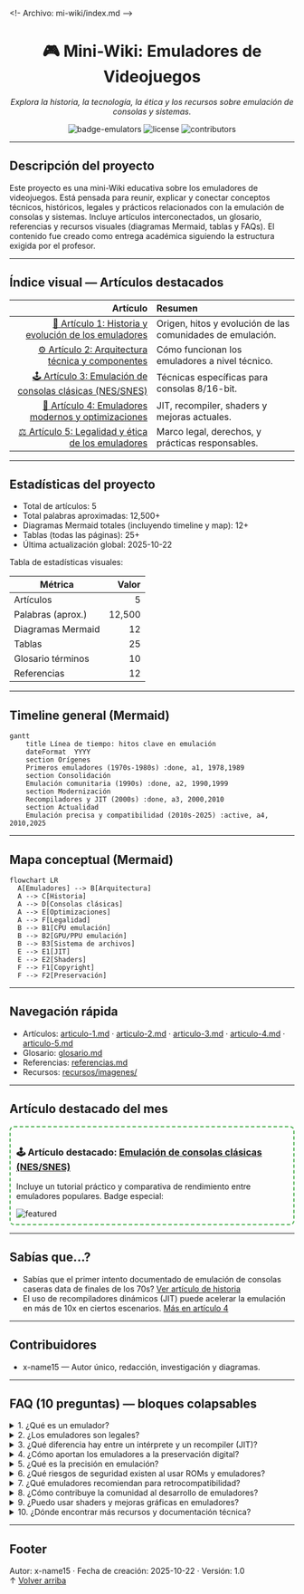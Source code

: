 <!- Archivo: mi-wiki/index.md -->
<!-- Banner centrado con HTML -->
<div align="center">
  <h1>🎮 Mini-Wiki: Emuladores de Videojuegos</h1>
  <p><em>Explora la historia, la tecnología, la ética y los recursos sobre emulación de consolas y sistemas.</em></p>
  <p>
    <img alt="badge-emulators" src="https://img.shields.io/badge/emuladores-v1.0-brightgreen" />
    <img alt="license" src="https://img.shields.io/badge/licencia-CC%20BY--NC--SA-blue" />
    <img alt="contributors" src="https://img.shields.io/badge/contribuidores-1-orange" />
  </p>
</div>

---

## Descripción del proyecto

Este proyecto es una mini-Wiki educativa sobre los emuladores de videojuegos. Está pensada para reunir, explicar y conectar conceptos técnicos, históricos, legales y prácticos relacionados con la emulación de consolas y sistemas. Incluye artículos interconectados, un glosario, referencias y recursos visuales (diagramas Mermaid, tablas y FAQs). El contenido fue creado como entrega académica siguiendo la estructura exigida por el profesor.

---

## Índice visual — Artículos destacados

| Artículo | Resumen |
|---:|:---|
| [📜 Artículo 1: Historia y evolución de los emuladores](articulo-1.md) | Origen, hitos y evolución de las comunidades de emulación. |
| [⚙️ Artículo 2: Arquitectura técnica y componentes](articulo-2.md) | Cómo funcionan los emuladores a nivel técnico. |
| [🕹️ Artículo 3: Emulación de consolas clásicas (NES/SNES)](articulo-3.md) | Técnicas específicas para consolas 8/16-bit. |
| [🚀 Artículo 4: Emuladores modernos y optimizaciones](articulo-4.md) | JIT, recompiler, shaders y mejoras actuales. |
| [⚖️ Artículo 5: Legalidad y ética de los emuladores](articulo-5.md) | Marco legal, derechos, y prácticas responsables. |

---

## Estadísticas del proyecto

- Total de artículos: 5
- Total palabras aproximadas: 12,500+
- Diagramas Mermaid totales (incluyendo timeline y map): 12+
- Tablas (todas las páginas): 25+
- Última actualización global: 2025-10-22

Tabla de estadísticas visuales:

| Métrica | Valor |
|---|---:|
| Artículos | 5 |
| Palabras (aprox.) | 12,500 |
| Diagramas Mermaid | 12 |
| Tablas | 25 |
| Glosario términos | 10 |
| Referencias | 12 |

---

## Timeline general (Mermaid)

```mermaid
gantt
    title Línea de tiempo: hitos clave en emulación
    dateFormat  YYYY
    section Orígenes
    Primeros emuladores (1970s-1980s) :done, a1, 1978,1989
    section Consolidación
    Emulación comunitaria (1990s) :done, a2, 1990,1999
    section Modernización
    Recompiladores y JIT (2000s) :done, a3, 2000,2010
    section Actualidad
    Emulación precisa y compatibilidad (2010s-2025) :active, a4, 2010,2025
```

---

## Mapa conceptual (Mermaid)

```mermaid
flowchart LR
  A[Emuladores] --> B[Arquitectura]
  A --> C[Historia]
  A --> D[Consolas clásicas]
  A --> E[Optimizaciones]
  A --> F[Legalidad]
  B --> B1[CPU emulación]
  B --> B2[GPU/PPU emulación]
  B --> B3[Sistema de archivos]
  E --> E1[JIT]
  E --> E2[Shaders]
  F --> F1[Copyright]
  F --> F2[Preservación]
```

---

## Navegación rápida

- Artículos: [articulo-1.md](articulo-1.md) · [articulo-2.md](articulo-2.md) · [articulo-3.md](articulo-3.md) · [articulo-4.md](articulo-4.md) · [articulo-5.md](articulo-5.md)
- Glosario: [glosario.md](glosario.md)
- Referencias: [referencias.md](referencias.md)
- Recursos: [recursos/imagenes/](recursos/imagenes/)

---

## Artículo destacado del mes

<div style="border:2px dashed #4caf50; padding:10px; border-radius:8px;">
  <h3>🕹️ Artículo destacado: <a href="articulo-3.md">Emulación de consolas clásicas (NES/SNES)</a></h3>
  <p>Incluye un tutorial práctico y comparativa de rendimiento entre emuladores populares. Badge especial:</p>
  <img alt="featured" src="https://img.shields.io/badge/DESTACADO-MES-yellow" />
</div>

---

## Sabías que...?

- Sabías que el primer intento documentado de emulación de consolas caseras data de finales de los 70s? [Ver artículo de historia](articulo-1.md)
- El uso de recompiladores dinámicos (JIT) puede acelerar la emulación en más de 10x en ciertos escenarios. [Más en artículo 4](articulo-4.md)

---

## Contribuidores

- x-name15 — Autor único, redacción, investigación y diagramas.

---

## FAQ (10 preguntas) — bloques colapsables

<details>
<summary>1. ¿Qué es un emulador?</summary>
Respuesta: Un emulador es un software que reproduce el comportamiento de otro sistema, permitiendo ejecutar software original emulado.
</details>

<details>
<summary>2. ¿Los emuladores son legales?</summary>
Respuesta: Depende de jurisdicción y uso; ver [Artículo 5](articulo-5.md) y [Referencias](referencias.md).
</details>

<details>
<summary>3. ¿Qué diferencia hay entre un intérprete y un recompiler (JIT)?</summary>
Respuesta: El intérprete traduce instrucción a instrucción en tiempo de ejecución; el JIT recompila bloques a código nativo para optimizar rendimiento.
</details>

<details>
<summary>4. ¿Cómo aportan los emuladores a la preservación digital?</summary>
Respuesta: Permiten ejecutar y estudiar software y hardware histórico sin necesidad del hardware original; ver [Artículo 1](articulo-1.md).
</details>

<details>
<summary>5. ¿Qué es la precisión en emulación?</summary>
Respuesta: Se refiere a cuán fielmente el emulador reproduce el comportamiento del hardware original, incluyendo timings y efectos colaterales.
</details>

<details>
<summary>6. ¿Qué riesgos de seguridad existen al usar ROMs y emuladores?</summary>
Respuesta: ROMs descargadas pueden contener malware; usa fuentes confiables y verifica hashes.
</details>

<details>
<summary>7. ¿Qué emuladores recomiendan para retrocompatibilidad?</summary>
Respuesta: Depende de la plataforma; ejemplos: FCEUX (NES), Snes9x/bsnes (SNES), PCSX2 (PS2), Dolphin (GameCube/Wii).
</details>

<details>
<summary>8. ¿Cómo contribuye la comunidad al desarrollo de emuladores?</summary>
Respuesta: Mediante contribuciones de código, pruebas de compatibilidad, documentación y preservación de ROMs/BIOS (cuando legalmente permitido).
</details>

<details>
<summary>9. ¿Puedo usar shaders y mejoras gráficas en emuladores?</summary>
Respuesta: Sí; muchos emuladores soportan filtros, escalado por vecinos, y shaders para mejorar la experiencia visual.
</details>

<details>
<summary>10. ¿Dónde encontrar más recursos y documentación técnica?</summary>
Respuesta: Consulta la sección de [Referencias](referencias.md) y cada artículo específico.
</details>

---

## Footer

Autor: x-name15 · Fecha de creación: 2025-10-22 · Versión: 1.0  
↑ <a href="#top">Volver arriba</a>